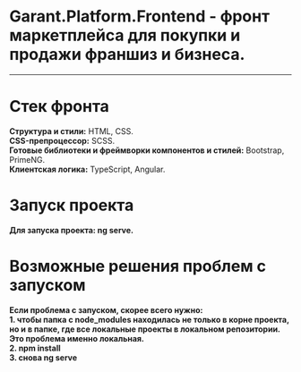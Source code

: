 # Garant.Platform.Frontend - фронт маркетплейса для покупки и продажи франшиз и бизнеса.
<hr>

# Стек фронта

**Структура и стили:** HTML, CSS.<br>
**CSS-препроцессор:** SCSS.<br>
**Готовые библиотеки и фреймворки компонентов и стилей:** Bootstrap, PrimeNG.<br>
**Клиентская логика:** TypeScript, Angular.

# Запуск проекта
**Для запуска проекта: ng serve.**<br>

# Возможные решения проблем с запуском
**Если проблема с запуском, скорее всего нужно:**<br>
**1. чтобы папка с node_modules находилась не только в корне проекта, но и в папке, где все локальные проекты в локальном репозитории. Это проблема именно локальная.**<br>
**2. npm install**<br>
**3. снова ng serve**
